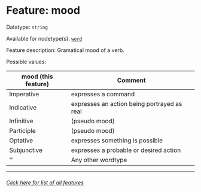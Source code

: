 # Feature: mood

Datatype: `string`

Available for nodetype(s): [`word`](wordnodefeatures.md)

Feature description: Gramatical mood of a verb.

Possible values:

mood (this feature) | Comment
--- | --- 
Imperative | expresses a command
Indicative | expresses an action being portrayed as real
Infinitive | (pseudo mood)
Participle | (pseudo mood)
Optative | expresses something is possible
Subjunctive | expresses a probable or desired action
'' | Any other wordtype

---
###### [Click here for list of all features](home.md)
